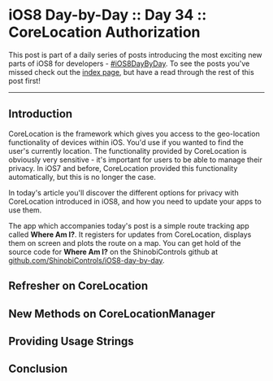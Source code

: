 # iOS8 Day-by-Day :: Day 34 :: CoreLocation Authorization

This post is part of a daily series of posts introducing the most exciting new
parts of iOS8 for developers - [#iOS8DayByDay](https://twitter.com/search?q=%23iOS8DayByDay).
To see the posts you've missed check out the [index page](http://shinobicontrols.com/iOS8DayByDay),
but have a read through the rest of this post first!

---

## Introduction

CoreLocation is the framework which gives you access to the geo-location
functionality of devices within iOS. You'd use if you wanted to find the user's
currently location. The functionality provided by CoreLocation is obviously very
sensitive - it's important for users to be able to manage their privacy. In iOS7
and before, CoreLocation provided this functionality automatically, but this is
no longer the case.

In today's article you'll discover the different options for privacy with
CoreLocation introduced in iOS8, and how you need to update your apps to use
them.

The app which accompanies today's post is a simple route tracking app called
__Where Am I?__. It registers for updates from CoreLocation, displays them on
screen and plots the route on a map. You can get hold of the source code for
__Where Am I?__ on the ShinobiControls github at
[github.com/ShinobiControls/iOS8-day-by-day](https://github.com/ShinobiControls/iOS8-day-by-day).


## Refresher on CoreLocation


## New Methods on CoreLocationManager


## Providing Usage Strings


## Conclusion
